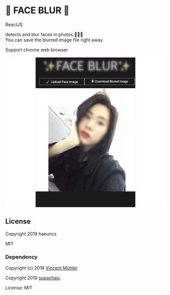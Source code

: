# 🤘 FACE BLUR 🤘

ReactJS

detects and blur faces in photos.🧏🏻‍♀️<br/>
You can save the blurred image file right away.

Support chrome web browser

 <img src="./ReadmeImages/faceblur.png" width="700">

## License

Copyright 2019 haeuncs

MIT

### Dependency

Copyright (c) 2018 [Vincent Mühler](https://github.com/justadudewhohacks/face-api.js/blob/master/LICENSE)

Copyright 2019 [supachaic](https://github.com/supachaic)

License: MIT
